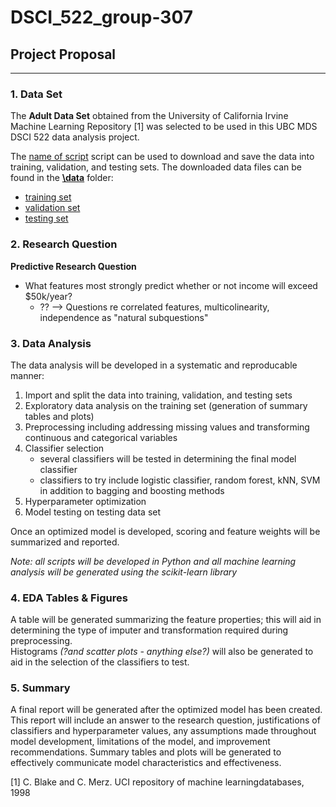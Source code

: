 # __DSCI_522_group-307__

## __Project Proposal__  

---

### __1. Data Set__  

The __Adult Data Set__ obtained from the University of California Irvine Machine Learning Repository [1] was selected to be used in this UBC MDS DSCI 522 data analysis project.  

The [name of script]() script can be used to download and save the data into training, validation, and testing sets. The downloaded data files can be found in the __[\data]()__ folder:  
- [training set]()  
- [validation set]()  
- [testing set]()  

### __2. Research Question__   

__Predictive Research Question__  
- What features most strongly predict whether or not income will exceed $50k/year?  
    - ?? --> Questions re correlated features, multicolinearity, independence as "natural subquestions"

### __3. Data Analysis__  

The data analysis will be developed in a systematic and reproducable manner:  
1) Import and split the data into training, validation, and testing sets  
2) Exploratory data analysis on the training set (generation of summary tables and plots)  
3) Preprocessing including addressing missing values and transforming continuous and categorical variables  
4) Classifier selection  
    - several classifiers will be tested in determining the final model classifier  
    - classifiers to try include logistic classifier, random forest, kNN, SVM in addition to bagging and boosting methods
5) Hyperparameter optimization  
6) Model testing on testing data set

Once an optimized model is developed, scoring and feature weights will be summarized and reported. 

_Note: all scripts will be developed in Python and all machine learning analysis will be generated using the scikit-learn library_


### __4. EDA Tables & Figures__  

A table will be generated summarizing the feature properties; this will aid in determining the type of imputer and transformation required during preprocessing.  
Histograms _(?and scatter plots - anything else?)_ will also be generated to aid in the selection of the classifiers to test.

### __5. Summary__  

A final report will be generated after the optimized model has been created. This report will include an answer to the research question, justifications of classifiers and hyperparameter values, any assumptions made throughout model development, limitations of the model, and improvement recommendations. Summary tables and plots will be generated to effectively communicate model characteristics and effectiveness. 

[1] C. Blake and C. Merz. UCI repository of machine learningdatabases, 1998